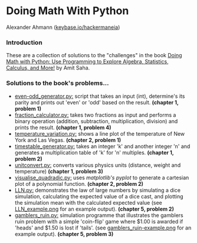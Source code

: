 # Doing Math With Python
Alexander Ahmann \([keybase.io/hackermaneia](https://keybase.io/hackermaneia)\)
### Introduction
These are a collection of solutions to the "challenges" in the book 
[Doing Math with Python: Use Programming to Explore Algebra, Statistics, Calculus, and More!](https://www.amazon.com/Doing-Math-Python-Programming-Statistics/dp/1593276400) by Amit Saha.

### Solutions to the book's problems...
* [even-odd_generator.py:](even-odd_generator.py) script that takes an input (int), determine's its parity and prints out 'even' or 'odd' based on the result. __(chapter 1, problem 1)__
* [fraction_calculator.py:](fraction_calculator.py) takes two fractions as input and performs a binary operation \(addition, subtraction, multiplication, division\) and prints the result. __(chapter 1, problem 4)__
* [temperature_variation.py:](temperature_variation.py) shows a line plot of the temperature of New York and Las Vegas. __(chapter 2, problem 1)__
* [timestable_generator.py:](timestable_generator.py) takes an integer 'k' and another integer 'n' and generates a multiplication table of 'k' for 'n' multiples. __(chapter 1, problem 2)__
* [unitconvert.py:](unitconvert.py) converts various physics units (distance, weight and temperature) __(chapter 1, problem 3)__
* [visualise_quadradic.py:](visualise_quadradic.py) uses _matplotlib's pyplot_ to generate a cartesian plot of a polynomial function. __(chapter 2, problem 2)__
* [LLN.py:](./LLN.py) demonstrates the law of large numbers by simulating a dice simulation, calculating the expected value of a dice cast, and plotting the simulation mean with the calculated expected value (see [LLN_example.png](./LLN_example.png) for an example output). __(chapter 5, problem 2)__
* [gamblers_ruin.py:](./gamblers_ruin.py) simulation programme that illustrates the gamblers ruin problem with a simple 'coin-flip' game where $1.00 is awarded if 'heads' and $1.50 is lost if 'tails'. (see [gamblers_ruin-example.png](./gamblers_ruin-example.png) for an example output). __(chapter 5, problem 3)__